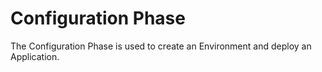 # Configuration Phase

The Configuration Phase is used to create an Environment and deploy an Application.
